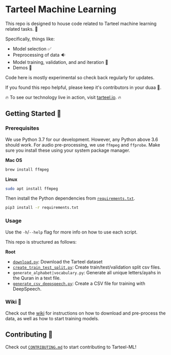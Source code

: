 # Tarteel Machine Learning 

This repo is designed to house code related to Tarteel machine learning related tasks. :microscope:

Specifically, things like:

* Model selection :white_check_mark:
* Preprocessing of data :sound:
* Model training, validation, and and iteration :repeat:
* Demos :rocket:

Code here is mostly experimental so check back regularly for updates.

If you found this repo helpful, please keep it's contributors in your duaa :raised_hands:.

:fire: To see our technology live in action, visit [tarteel.io]. :fire:

## Getting Started :beginner:

### Prerequisites 

We use Python 3.7 for our development.
However, any Python above 3.6 should work.
For audio pre-processing, we use `ffmpeg` and `ffprobe`.
Make sure you install these using your system package manager.

**Mac OS**

```bash
brew install ffmpeg
```

**Linux**

```bash
sudo apt install ffmpeg
```

Then install the Python dependencies from [`requirements.txt`](requirements.txt).

```bash
pip3 install -r requirements.txt
```

### Usage

Use the `-h`/`--help` flag for more info on how to use each script.

This repo is structured as follows:

**Root**

* [`download.py`]: Download the Tarteel dataset
* [`create_train_test_split.py`]: Create train/test/validation split csv files.
* `generate_alphabet|vocabulary.py`: Generate all unique letters/ayahs in the Quran in a text file.
* [`generate_csv_deepspeech.py`]: Create a CSV file for training with DeepSpeech.

### Wiki :scroll:

Check out the [wiki] for instructions on how to download and pre-process the data, as well as how to start training models.

## Contributing :100:
Check out [`CONTRIBUTING.md`](CONTRIBUTING.md) to start contributing to Tarteel-ML!

[tarteel.io]: https://www.tarteel.io
[wiki]: https://github.com/Tarteel-io/Tarteel-ML/wiki
[`generate_csv_deepspeech.py`]: generate_csv_deepspeech.py
[`create_train_test_split.py`]: create_train_test_split.py
[`download.py`]: download.py
